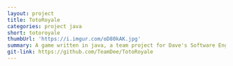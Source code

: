 ```yaml
---
layout: project
title: TotoRoyale
categories: project java
short: totoroyale
thumbUrl: 'https://i.imgur.com/oD80kAK.jpg'
summary: A game written in java, a team project for Dave's Software Engineering class.
git-link: https://github.com/TeamDee/TotoRoyale
---
```

